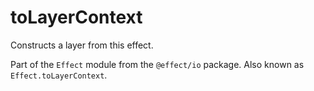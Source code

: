 # toLayerContext

Constructs a layer from this effect.

Part of the `Effect` module from the `@effect/io` package. Also known as `Effect.toLayerContext`.
